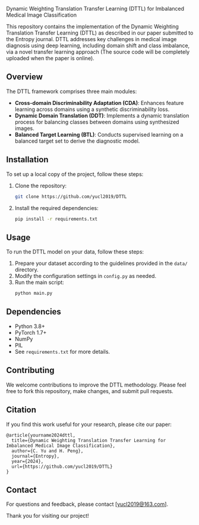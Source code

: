 Dynamic Weighting Translation Transfer Learning (DTTL) for Imbalanced Medical Image Classification

This repository contains the implementation of the Dynamic Weighting Translation Transfer Learning (DTTL) as described in our paper submitted to the Entropy journal. DTTL addresses key challenges in medical image diagnosis using deep learning, including domain shift and class imbalance, via a novel transfer learning approach (The source code will be completely uploaded when the paper is online).

## Overview
The DTTL framework comprises three main modules:
- **Cross-domain Discriminability Adaptation (CDA)**: Enhances feature learning across domains using a synthetic discriminability loss.
- **Dynamic Domain Translation (DDT)**: Implements a dynamic translation process for balancing classes between domains using synthesized images.
- **Balanced Target Learning (BTL)**: Conducts supervised learning on a balanced target set to derive the diagnostic model.

## Installation
To set up a local copy of the project, follow these steps:

1. Clone the repository:
   ```bash
   git clone https://github.com/yucl2019/DTTL
   ```
2. Install the required dependencies:
   ```bash
   pip install -r requirements.txt
   ```

## Usage
To run the DTTL model on your data, follow these steps:

1. Prepare your dataset according to the guidelines provided in the `data/` directory.
2. Modify the configuration settings in `config.py` as needed.
3. Run the main script:
   ```bash
   python main.py
   ```

## Dependencies
- Python 3.8+
- PyTorch 1.7+
- NumPy
- PIL
- See `requirements.txt` for more details.

## Contributing
We welcome contributions to improve the DTTL methodology. Please feel free to fork this repository, make changes, and submit pull requests.

## Citation
If you find this work useful for your research, please cite our paper:

```
@article{yourname2024dttl,
  title={Dynamic Weighting Translation Transfer Learning for Imbalanced Medical Image Classification},
  author={C. Yu and H. Peng},
  journal={Entropy},
  year={2024},
  url={https://github.com/yucl2019/DTTL}
}
```

## Contact
For questions and feedback, please contact [yucl2019@163.com].

Thank you for visiting our project!
```
